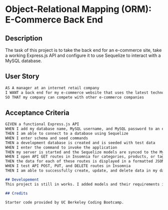 # Object-Relational Mapping (ORM): E-Commerce Back End

## Description

The task of this project is to take the back end for an e-commerce site, take a working Express.js API and configure it to use Sequelize to interact with a MySQL database.

## User Story

```md
AS A manager at an internet retail company
I WANT a back end for my e-commerce website that uses the latest technologies
SO THAT my company can compete with other e-commerce companies
```

## Acceptance Criteria

```md
GIVEN a functional Express.js API
WHEN I add my database name, MySQL username, and MySQL password to an environment variable file
THEN I am able to connect to a database using Sequelize
WHEN I enter schema and seed commands
THEN a development database is created and is seeded with test data
WHEN I enter the command to invoke the application
THEN my server is started and the Sequelize models are synced to the MySQL database
WHEN I open API GET routes in Insomnia for categories, products, or tags
THEN the data for each of these routes is displayed in a formatted JSON
WHEN I test API POST, PUT, and DELETE routes in Insomnia
THEN I am able to successfully create, update, and delete data in my database

## Developement
This project is still in works. I added models and their requirements into the database. I also executed the association methods on my Sequelize models to create relationships between them. What is yet to be completed is filling out the API Routes to perform RESTful CRUD Operations, and a walkthrough video showing how to create the schema from the MYSQL shell, how to seed the database from the command line, how to start the application's server and the GET, POST, PUT, DELETE routes being tested in Insomnia. 

## Credits

Starter code provided by UC Berkeley Coding Bootcamp.